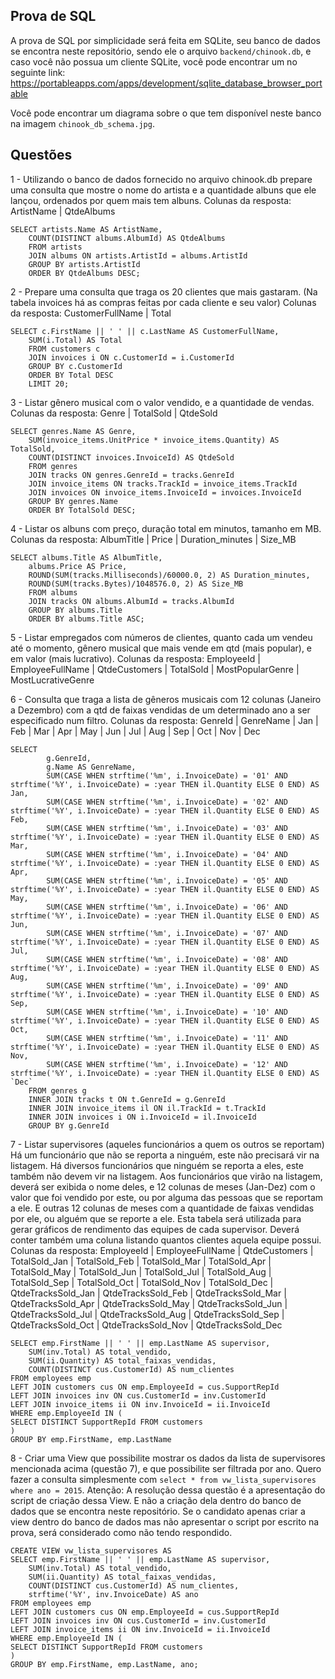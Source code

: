 ## Prova de SQL
A prova de SQL por simplicidade será feita em SQLite, seu banco de dados se encontra neste repositório, sendo ele
o arquivo `backend/chinook.db`, e caso você não possua um cliente SQLite, você pode encontrar um no seguinte link:
https://portableapps.com/apps/development/sqlite_database_browser_portable

Você pode encontrar um diagrama sobre o que tem disponível neste banco na imagem `chinook_db_schema.jpg`.

## Questões
1 - Utilizando o banco de dados fornecido no arquivo chinook.db prepare uma consulta que mostre o nome do artista e a quantidade albuns que ele lançou, ordenados por quem mais tem albuns.
    Colunas da resposta:
        ArtistName | QtdeAlbums

    SELECT artists.Name AS ArtistName, 
        COUNT(DISTINCT albums.AlbumId) AS QtdeAlbums 
        FROM artists 
        JOIN albums ON artists.ArtistId = albums.ArtistId 
        GROUP BY artists.ArtistId 
        ORDER BY QtdeAlbums DESC;


2 - Prepare uma consulta que traga os 20 clientes que mais gastaram. (Na tabela invoices há as compras feitas por cada cliente e seu valor)
    Colunas da resposta:
        CustomerFullName | Total

    SELECT c.FirstName || ' ' || c.LastName AS CustomerFullName, 
        SUM(i.Total) AS Total 
        FROM customers c 
        JOIN invoices i ON c.CustomerId = i.CustomerId 
        GROUP BY c.CustomerId 
        ORDER BY Total DESC 
        LIMIT 20;

3 - Listar gênero musical com o valor vendido, e a quantidade de vendas.
    Colunas da resposta:
        Genre | TotalSold | QtdeSold

    SELECT genres.Name AS Genre, 
        SUM(invoice_items.UnitPrice * invoice_items.Quantity) AS TotalSold,
        COUNT(DISTINCT invoices.InvoiceId) AS QtdeSold
        FROM genres 
        JOIN tracks ON genres.GenreId = tracks.GenreId 
        JOIN invoice_items ON tracks.TrackId = invoice_items.TrackId 
        JOIN invoices ON invoice_items.InvoiceId = invoices.InvoiceId 
        GROUP BY genres.Name 
        ORDER BY TotalSold DESC;

4 - Listar os albuns com preço, duração total em minutos, tamanho em MB.
    Colunas da resposta:
        AlbumTitle | Price | Duration_minutes | Size_MB

    SELECT albums.Title AS AlbumTitle, 
        albums.Price AS Price, 
        ROUND(SUM(tracks.Milliseconds)/60000.0, 2) AS Duration_minutes,
        ROUND(SUM(tracks.Bytes)/1048576.0, 2) AS Size_MB
        FROM albums
        JOIN tracks ON albums.AlbumId = tracks.AlbumId
        GROUP BY albums.Title
        ORDER BY albums.Title ASC;

5 - Listar empregados com números de clientes, quanto cada um vendeu até o momento, gênero musical que mais vende em qtd (mais popular), e em valor (mais lucrativo).
    Colunas da resposta:
        EmployeeId | EmployeeFullName | QtdeCustomers | TotalSold | MostPopularGenre | MostLucrativeGenre

6 - Consulta que traga a lista de gêneros musicais com 12 colunas (Janeiro a Dezembro) com a qtd de faixas vendidas de um determinado ano a ser especificado num filtro.
    Colunas da resposta:
        GenreId | GenreName | Jan | Feb | Mar | Apr | May | Jun | Jul | Aug | Sep | Oct | Nov | Dec

    SELECT 
            g.GenreId, 
            g.Name AS GenreName,
            SUM(CASE WHEN strftime('%m', i.InvoiceDate) = '01' AND strftime('%Y', i.InvoiceDate) = :year THEN il.Quantity ELSE 0 END) AS Jan,
            SUM(CASE WHEN strftime('%m', i.InvoiceDate) = '02' AND strftime('%Y', i.InvoiceDate) = :year THEN il.Quantity ELSE 0 END) AS Feb,
            SUM(CASE WHEN strftime('%m', i.InvoiceDate) = '03' AND strftime('%Y', i.InvoiceDate) = :year THEN il.Quantity ELSE 0 END) AS Mar,
            SUM(CASE WHEN strftime('%m', i.InvoiceDate) = '04' AND strftime('%Y', i.InvoiceDate) = :year THEN il.Quantity ELSE 0 END) AS Apr,
            SUM(CASE WHEN strftime('%m', i.InvoiceDate) = '05' AND strftime('%Y', i.InvoiceDate) = :year THEN il.Quantity ELSE 0 END) AS May,
            SUM(CASE WHEN strftime('%m', i.InvoiceDate) = '06' AND strftime('%Y', i.InvoiceDate) = :year THEN il.Quantity ELSE 0 END) AS Jun,
            SUM(CASE WHEN strftime('%m', i.InvoiceDate) = '07' AND strftime('%Y', i.InvoiceDate) = :year THEN il.Quantity ELSE 0 END) AS Jul,
            SUM(CASE WHEN strftime('%m', i.InvoiceDate) = '08' AND strftime('%Y', i.InvoiceDate) = :year THEN il.Quantity ELSE 0 END) AS Aug,
            SUM(CASE WHEN strftime('%m', i.InvoiceDate) = '09' AND strftime('%Y', i.InvoiceDate) = :year THEN il.Quantity ELSE 0 END) AS Sep,
            SUM(CASE WHEN strftime('%m', i.InvoiceDate) = '10' AND strftime('%Y', i.InvoiceDate) = :year THEN il.Quantity ELSE 0 END) AS Oct,
            SUM(CASE WHEN strftime('%m', i.InvoiceDate) = '11' AND strftime('%Y', i.InvoiceDate) = :year THEN il.Quantity ELSE 0 END) AS Nov,
            SUM(CASE WHEN strftime('%m', i.InvoiceDate) = '12' AND strftime('%Y', i.InvoiceDate) = :year THEN il.Quantity ELSE 0 END) AS `Dec`
        FROM genres g
        INNER JOIN tracks t ON t.GenreId = g.GenreId
        INNER JOIN invoice_items il ON il.TrackId = t.TrackId
        INNER JOIN invoices i ON i.InvoiceId = il.InvoiceId
        GROUP BY g.GenreId

7 - Listar supervisores (aqueles funcionários a quem os outros se reportam)
    Há um funcionário que não se reporta a ninguém, este não precisará vir na listagem.
    Há diversos funcionários que ninguém se reporta a eles, este também não devem vir na listagem.
    Aos funcionários que virão na listagem, deverá ser exibida o nome deles, e 12 colunas de meses (Jan-Dez) com o valor que foi vendido por este, ou por alguma das pessoas que se reportam a ele. E outras 12 colunas de meses com a quantidade de faixas vendidas por ele, ou alguém que se reporte a ele.
    Esta tabela será utilizada para gerar gráficos de rendimento das equipes de cada supervisor.
    Deverá conter também uma coluna listando quantos clientes aquela equipe possui.
    Colunas da resposta:
        EmployeeId | EmployeeFullName | QtdeCustomers | 
        TotalSold_Jan | TotalSold_Feb | TotalSold_Mar | TotalSold_Apr | TotalSold_May | TotalSold_Jun |
        TotalSold_Jul | TotalSold_Aug | TotalSold_Sep | TotalSold_Oct | TotalSold_Nov | TotalSold_Dec |
        QtdeTracksSold_Jan | QtdeTracksSold_Feb | QtdeTracksSold_Mar | QtdeTracksSold_Apr | QtdeTracksSold_May | QtdeTracksSold_Jun |
        QtdeTracksSold_Jul | QtdeTracksSold_Aug | QtdeTracksSold_Sep | QtdeTracksSold_Oct | QtdeTracksSold_Nov | QtdeTracksSold_Dec

    SELECT emp.FirstName || ' ' || emp.LastName AS supervisor,
        SUM(inv.Total) AS total_vendido,
        SUM(ii.Quantity) AS total_faixas_vendidas,
        COUNT(DISTINCT cus.CustomerId) AS num_clientes
    FROM employees emp
    LEFT JOIN customers cus ON emp.EmployeeId = cus.SupportRepId
    LEFT JOIN invoices inv ON cus.CustomerId = inv.CustomerId
    LEFT JOIN invoice_items ii ON inv.InvoiceId = ii.InvoiceId
    WHERE emp.EmployeeId IN (
    SELECT DISTINCT SupportRepId FROM customers
    )
    GROUP BY emp.FirstName, emp.LastName

8 - Criar uma View que possibilite mostrar os dados da lista de supervisores mencionada acima (questão 7), e que possibilite ser filtrada por ano.
    Quero fazer a consulta simplesmente com `select * from vw_lista_supervisores where ano = 2015`.
    Atenção: A resolução dessa questão é a apresentação do script de criação dessa View. E não a criação dela dentro do banco de
        dados que se encontra neste repositório. Se o candidato apenas criar a view dentro do banco de dados mas não apresentar
        o script por escrito na prova, será considerado como não tendo respondido.

    CREATE VIEW vw_lista_supervisores AS
    SELECT emp.FirstName || ' ' || emp.LastName AS supervisor,
        SUM(inv.Total) AS total_vendido,
        SUM(ii.Quantity) AS total_faixas_vendidas,
        COUNT(DISTINCT cus.CustomerId) AS num_clientes,
        strftime('%Y', inv.InvoiceDate) AS ano
    FROM employees emp
    LEFT JOIN customers cus ON emp.EmployeeId = cus.SupportRepId
    LEFT JOIN invoices inv ON cus.CustomerId = inv.CustomerId
    LEFT JOIN invoice_items ii ON inv.InvoiceId = ii.InvoiceId
    WHERE emp.EmployeeId IN (
    SELECT DISTINCT SupportRepId FROM customers
    )
    GROUP BY emp.FirstName, emp.LastName, ano;